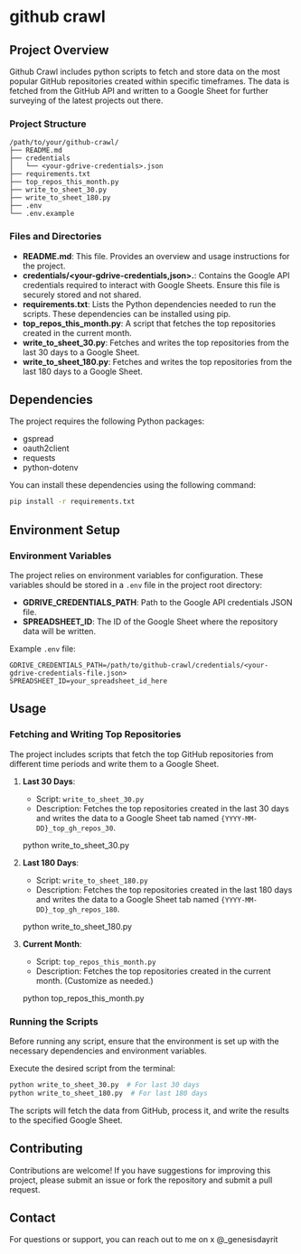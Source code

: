 # github crawl

## Project Overview

Github Crawl includes python scripts to fetch and store data on the most popular GitHub repositories created within specific timeframes. The data is fetched from the GitHub API and written to a Google Sheet for further surveying of the latest projects out there.

### Project Structure

``` plaintext
/path/to/your/github-crawl/
├── README.md
├── credentials
│   └── <your-gdrive-credentials>.json
├── requirements.txt
├── top_repos_this_month.py
├── write_to_sheet_30.py
├── write_to_sheet_180.py
├── .env
└── .env.example
```

### Files and Directories

- **README.md**: This file. Provides an overview and usage instructions for the project.
- **credentials/<your-gdrive-credentials,json>.**: Contains the Google API credentials required to interact with Google Sheets. Ensure this file is securely stored and not shared.
- **requirements.txt**: Lists the Python dependencies needed to run the scripts. These dependencies can be installed using pip.
- **top_repos_this_month.py**: A script that fetches the top repositories created in the current month.
- **write_to_sheet_30.py**: Fetches and writes the top repositories from the last 30 days to a Google Sheet.
- **write_to_sheet_180.py**: Fetches and writes the top repositories from the last 180 days to a Google Sheet.

## Dependencies

The project requires the following Python packages:

- gspread
- oauth2client
- requests
- python-dotenv

You can install these dependencies using the following command:

``` bash
pip install -r requirements.txt
```

## Environment Setup

### Environment Variables

The project relies on environment variables for configuration. These variables should be stored in a `.env` file in the project root directory:

- **GDRIVE_CREDENTIALS_PATH**: Path to the Google API credentials JSON file.
- **SPREADSHEET_ID**: The ID of the Google Sheet where the repository data will be written.

Example `.env` file:

``` plaintext
GDRIVE_CREDENTIALS_PATH=/path/to/github-crawl/credentials/<your-gdrive-credentials-file.json>
SPREADSHEET_ID=your_spreadsheet_id_here
```

## Usage

### Fetching and Writing Top Repositories

The project includes scripts that fetch the top GitHub repositories from different time periods and write them to a Google Sheet.

1. **Last 30 Days**:
   - Script: `write_to_sheet_30.py`
   - Description: Fetches the top repositories created in the last 30 days and writes the data to a Google Sheet tab named `{YYYY-MM-DD}_top_gh_repos_30`.

   python write_to_sheet_30.py

2. **Last 180 Days**:
   - Script: `write_to_sheet_180.py`
   - Description: Fetches the top repositories created in the last 180 days and writes the data to a Google Sheet tab named `{YYYY-MM-DD}_top_gh_repos_180`.

   python write_to_sheet_180.py

3. **Current Month**:
   - Script: `top_repos_this_month.py`
   - Description: Fetches the top repositories created in the current month. (Customize as needed.)

   python top_repos_this_month.py

### Running the Scripts

Before running any script, ensure that the environment is set up with the necessary dependencies and environment variables.

Execute the desired script from the terminal:

``` bash
python write_to_sheet_30.py  # For last 30 days
python write_to_sheet_180.py  # For last 180 days
```

The scripts will fetch the data from GitHub, process it, and write the results to the specified Google Sheet.

## Contributing

Contributions are welcome! If you have suggestions for improving this project, please submit an issue or fork the repository and submit a pull request.


## Contact

For questions or support, you can reach out to me on x @_genesisdayrit

